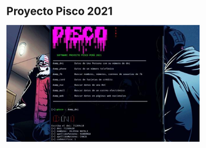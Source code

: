 # Proyecto Pisco 2021
![sh](https://github.com/Monkey-hk4/proyecto-pisco/blob/main/imagenes/logo.jpg)

